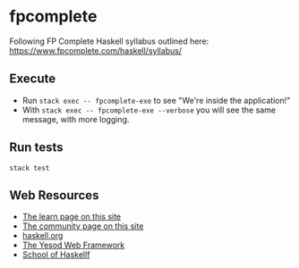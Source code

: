 # fpcomplete
Following FP Complete Haskell syllabus outlined here: https://www.fpcomplete.com/haskell/syllabus/

## Execute  

* Run `stack exec -- fpcomplete-exe` to see "We're inside the application!"
* With `stack exec -- fpcomplete-exe --verbose` you will see the same message, with more logging.

## Run tests

`stack test`


## Web Resources

- [The learn page on this site](https://www.fpcomplete.com/haskell/learn/)
- [The community page on this site](https://www.fpcomplete.com/haskell/community/)
- [haskell.org](https://www.haskell.org/)
- [The Yesod Web Framework](https://www.yesodweb.com/)
- [School of Haskellf](https://www.schoolofhaskell.com/)
